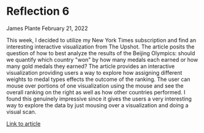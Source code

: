 # Reflection 6
James Plante
February 21, 2022

This week, I decided to utilize my New York Times subscription and find an interesting interactive visualization from The Upshot. The article
posits the question of how to best analyze the results of the Beijing Olympics: should we quantify which country "won" by how many medals
each earned or how many gold medals they earned? The article provides an interactive visualization providing users a way to explore how assigning
different weights to medal types effects the outcome of the ranking. The user can mouse over portions of one visualization using the mouse and see
the overall ranking on the right as well as how other countries performed. I found this genuinely impressive since it gives the users a very
interesting way to explore the data by just mousing over a visualization and doing a visual scan.

[Link to article](https://www.nytimes.com/interactive/2022/02/07/upshot/which-country-leads-olympic-medal-count.html)

